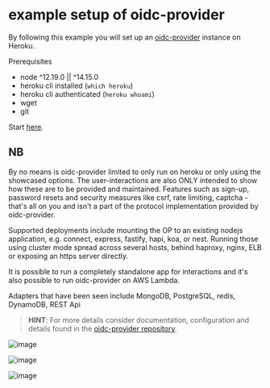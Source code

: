 # example setup of oidc-provider

By following this example you will set up an [oidc-provider](https://github.com/panva/node-oidc-provider)
instance on Heroku.

Prerequisites

- node ^12.19.0 || ^14.15.0
- heroku cli installed (`which heroku`)
- heroku cli authenticated (`heroku whoami`)
- wget
- git


Start [here](00-oidc-minimal).

NB
---
By no means is oidc-provider limited to only run on heroku or only using the showcased options. The user-interactions are also ONLY intended to show how these are to be provided and maintained. Features such as sign-up, password resets and security measures like csrf, rate limiting, captcha - that's all on you and isn't a part of the protocol implementation provided by oidc-provider.

Supported deployments include mounting the OP to an existing nodejs application, e.g. connect, express, fastify, hapi, koa, or nest. Running those using cluster mode spread across several hosts, behind haproxy, nginx,
ELB or exposing an https server directly.

It is possible to run a completely standalone app for interactions and it's also possible to run
oidc-provider on AWS Lambda.

Adapters that have been seen include MongoDB, PostgreSQL, redis, DynamoDB, REST Api

> **HINT**: For more details consider documentation, configuration and details found in the [oidc-provider repository](https://github.com/panva/node-oidc-provider).

![image](https://user-images.githubusercontent.com/25652635/120634781-9d715e80-c4a6-11eb-87b9-7fb8a99eddb7.png)

![image](https://user-images.githubusercontent.com/25652635/120634807-a5310300-c4a6-11eb-896d-b417c3aaea13.png)

![image](https://user-images.githubusercontent.com/25652635/120635556-90a13a80-c4a7-11eb-9902-b9c02d183a80.png)
